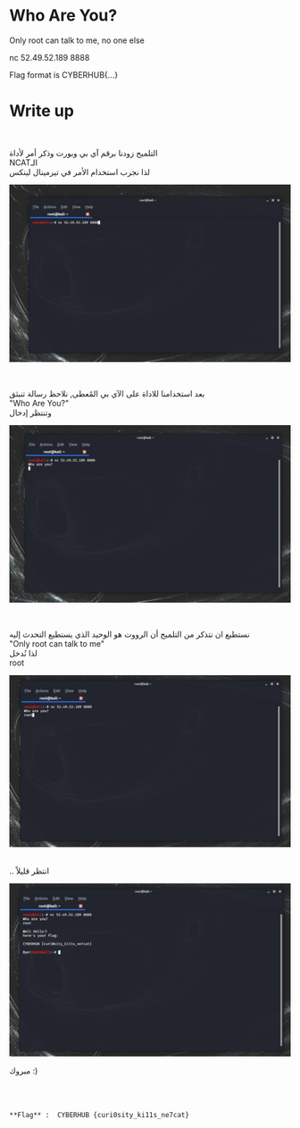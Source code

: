 # Who Are You?

Only root can talk to me, no one else

nc 52.49.52.189 8888

Flag format is CYBERHUB{...}

# Write up
<br />

التلميح زودنا برقم آي بي وبورت وذكر أمر لأداة
<br />
NCATالـ
<br />
لذا نجرب استخدام الأمر في تيرمينال لينكس


![source](1.JPG)

<br />

بعد استخدامنا للاداة على الآي بي المًعطى, نلاحظ رسالة تنبثق
<br />
"Who Are You?" 
<br />
وتنتظر إدخال
 
![php](2.JPG)

<br />

نستطيع ان نتذكر من التلميح أن الرووت هو الوحيد الذي يستطيع التحدث إليه 
<br />
"Only root can talk to me" 
<br />
لذا نُدخل
<br />
root 

![source](3.JPG)

<br />
.. انتظر قليلاً

![flag](4.JPG)
<br />

مبروك :)

<br />
<br />

```
**Flag** :  CYBERHUB {curi0sity_ki11s_ne7cat}
```
